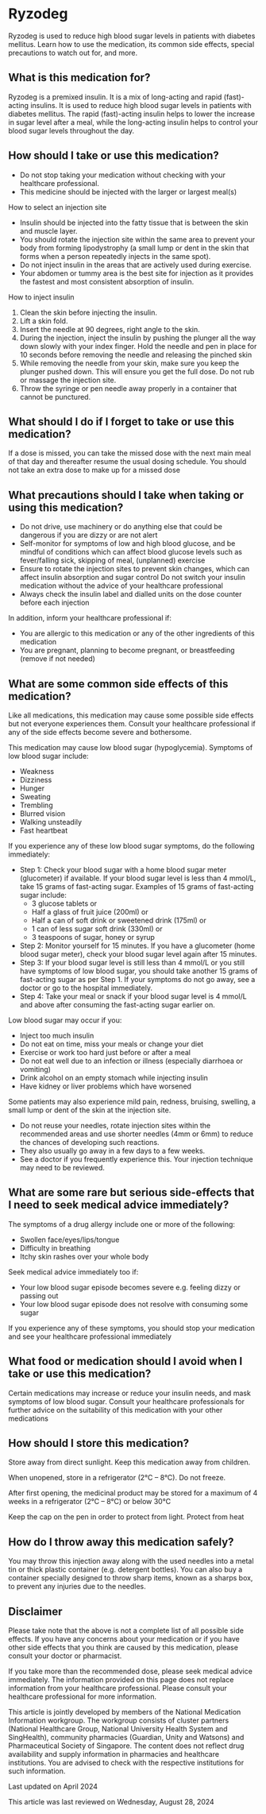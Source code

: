 # Ryzodeg

Ryzodeg is used to reduce high blood sugar levels in patients with diabetes mellitus. Learn how to use the medication, its common side effects, special precautions to watch out for, and more.

What is this medication for?
----------------------------

Ryzodeg is a premixed insulin. It is a mix of long-acting and rapid (fast)-acting insulins. It is used to reduce high blood sugar levels in patients with diabetes mellitus. The rapid (fast)-acting insulin helps to lower the increase in sugar level after a meal, while the long-acting insulin helps to control your blood sugar levels throughout the day.

How should I take or use this medication?
-----------------------------------------

* Do not stop taking your medication without checking with your healthcare professional.
* This medicine should be injected with the larger or largest meal(s)

How to select an injection site

* Insulin should be injected into the fatty tissue that is between the skin and muscle layer.
* You should rotate the injection site within the same area to prevent your body from forming lipodystrophy (a small lump or dent in the skin that forms when a person repeatedly injects in the same spot).
* Do not inject insulin in the areas that are actively used during exercise.
* Your abdomen or tummy area is the best site for injection as it provides the fastest and most consistent absorption of insulin.

How to inject insulin

1. Clean the skin before injecting the insulin.
2. Lift a skin fold.
3. Insert the needle at 90 degrees, right angle to the skin.
4. During the injection, inject the insulin by pushing the plunger all the way down slowly with your index finger. Hold the needle and pen in place for 10 seconds before removing the needle and releasing the pinched skin
5. While removing the needle from your skin, make sure you keep the plunger pushed down. This will ensure you get the full dose. Do not rub or massage the injection site.
6. Throw the syringe or pen needle away properly in a container that cannot be punctured.

What should I do if I forget to take or use this medication?
------------------------------------------------------------

If a dose is missed, you can take the missed dose with the next main meal of that day and thereafter resume the usual dosing schedule. You should not take an extra dose to make up for a missed dose

What precautions should I take when taking or using this medication?
--------------------------------------------------------------------

* Do not drive, use machinery or do anything else that could be dangerous if you are dizzy or are not alert
* Self-monitor for symptoms of low and high blood glucose, and be mindful of conditions which can affect blood glucose levels such as fever/falling sick, skipping of meal, (unplanned) exercise
* Ensure to rotate the injection sites to prevent skin changes, which can affect insulin absorption and sugar control Do not switch your insulin medication without the advice of your healthcare professional
* Always check the insulin label and dialled units on the dose counter before each injection

In addition, inform your healthcare professional if:

* You are allergic to this medication or any of the other ingredients of this medication
* You are pregnant, planning to become pregnant, or breastfeeding (remove if not needed)

What are some common side effects of this medication?
-----------------------------------------------------

Like all medications, this medication may cause some possible side effects but not everyone experiences them. Consult your healthcare professional if any of the side effects become severe and bothersome.

This medication may cause low blood sugar (hypoglycemia). Symptoms of low blood sugar include:

* Weakness
* Dizziness
* Hunger
* Sweating
* Trembling
* Blurred vision
* Walking unsteadily
* Fast heartbeat

If you experience any of these low blood sugar symptoms, do the following immediately:

* Step 1: Check your blood sugar with a home blood sugar meter (glucometer) if available. If your blood sugar level is less than 4 mmol/L, take 15 grams of fast-acting sugar. Examples of 15 grams of fast-acting sugar include:
  + 3 glucose tablets or
  + Half a glass of fruit juice (200ml) or
  + Half a can of soft drink or sweetened drink (175ml) or
  + 1 can of less sugar soft drink (330ml) or
  + 3 teaspoons of sugar, honey or syrup
* Step 2: Monitor yourself for 15 minutes. If you have a glucometer (home blood sugar meter), check your blood sugar level again after 15 minutes.
* Step 3: If your blood sugar level is still less than 4 mmol/L or you still have symptoms of low blood sugar, you should take another 15 grams of fast-acting sugar as per Step 1. If your symptoms do not go away, see a doctor or go to the hospital immediately.
* Step 4: Take your meal or snack if your blood sugar level is 4 mmol/L and above after consuming the fast-acting sugar earlier on.

Low blood sugar may occur if you:

* Inject too much insulin
* Do not eat on time, miss your meals or change your diet
* Exercise or work too hard just before or after a meal
* Do not eat well due to an infection or illness (especially diarrhoea or vomiting)
* Drink alcohol on an empty stomach while injecting insulin
* Have kidney or liver problems which have worsened

Some patients may also experience mild pain, redness, bruising, swelling, a small lump or dent of the skin at the injection site.

* Do not reuse your needles, rotate injection sites within the recommended areas and use shorter needles (4mm or 6mm) to reduce the chances of developing such reactions.
* They also usually go away in a few days to a few weeks.
* See a doctor if you frequently experience this. Your injection technique may need to be reviewed.

What are some rare but serious side-effects that I need to seek medical advice immediately?
-------------------------------------------------------------------------------------------

The symptoms of a drug allergy include one or more of the following:

* Swollen face/eyes/lips/tongue
* Difficulty in breathing
* Itchy skin rashes over your whole body

Seek medical advice immediately too if:

* Your low blood sugar episode becomes severe e.g. feeling dizzy or passing out
* Your low blood sugar episode does not resolve with consuming some sugar

If you experience any of these symptoms, you should stop your medication and see your healthcare professional immediately

What food or medication should I avoid when I take or use this medication?
--------------------------------------------------------------------------

Certain medications may increase or reduce your insulin needs, and mask symptoms of low blood sugar. Consult your healthcare professionals for further advice on the suitability of this medication with your other medications

How should I store this medication?
-----------------------------------

Store away from direct sunlight. Keep this medication away from children.

When unopened, store in a refrigerator (2°C – 8°C). Do not freeze.

After first opening, the medicinal product may be stored for a maximum of 4 weeks in a refrigerator (2°C – 8°C) or below 30°C

Keep the cap on the pen in order to protect from light. Protect from heat

How do I throw away this medication safely?
-------------------------------------------

You may throw this injection away along with the used needles into a metal tin or thick plastic container (e.g. detergent bottles). You can also buy a container specially designed to throw sharp items, known as a sharps box, to prevent any injuries due to the needles.

Disclaimer
----------

Please take note that the above is not a complete list of all possible side effects. If you have any concerns about your medication or if you have other side effects that you think are caused by this medication, please consult your doctor or pharmacist.

If you take more than the recommended dose, please seek medical advice immediately. The information provided on this page does not replace information from your healthcare professional. Please consult your healthcare professional for more information.

This article is jointly developed by members of the National Medication Information workgroup. The workgroup consists of cluster partners (National Healthcare Group, National University Health System and SingHealth), community pharmacies (Guardian, Unity and Watsons) and Pharmaceutical Society of Singapore. The content does not reflect drug availability and supply information in pharmacies and healthcare institutions. You are advised to check with the respective institutions for such information.

Last updated on April 2024

This article was last reviewed on
Wednesday, August 28, 2024